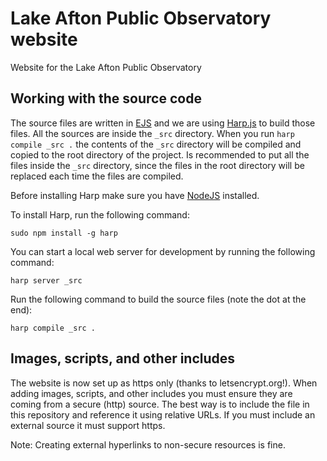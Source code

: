 # Lake Afton Public Observatory website
Website for the Lake Afton Public Observatory

## Working with the source code
The source files are written in [EJS](http://ejs.co/) and we are using [Harp.js](https://harpjs.com/) to build those files.
All the sources are inside the `_src` directory. When you run `harp compile _src .` the contents of the `_src` directory will be compiled and copied to the root directory of the project.
Is recommended to put all the files inside the `_src` directory, since the files in the root directory will be replaced each time the files are compiled.

Before installing Harp make sure you have [NodeJS](https://nodejs.org) installed.

To install Harp, run the following command:

```
sudo npm install -g harp
```

You can start a local web server for development by running the following command:

```
harp server _src
```

Run the following command to build the source files (note the dot at the end):

```
harp compile _src .
```

## Images, scripts, and other includes
The website is now set up as https only (thanks to letsencrypt.org!). When adding images, scripts, and other includes you must ensure they are coming from a secure (http) source. The best way is to include the file in this repository and reference it using relative URLs. If you must include an external source it must support https.

Note: Creating external hyperlinks to non-secure resources is fine.
